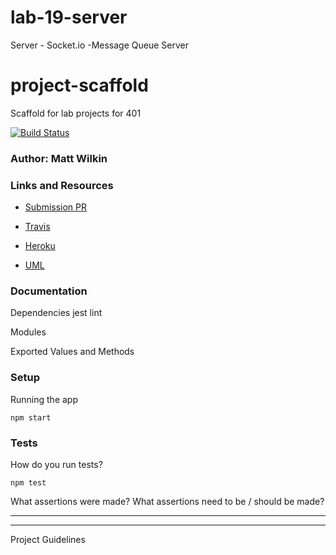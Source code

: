 # lab-19-server
Server - Socket.io -Message Queue Server
# project-scaffold
Scaffold for lab projects for 401

[![Build Status](https://www.travis-ci.com/mwilkin-401-advanced-javascript/lab-04.svg?branch=master)](https://www.travis-ci.com/mwilkin-401-advanced-javascript/lab-04)

### Author: Matt Wilkin

### Links and Resources
* [Submission PR](https://github.com/mwilkin-401-advanced-javascript/lab-04/pull/4)

* [Travis](https://www.travis-ci.com/mwilkin-401-advanced-javascript/lab-04)

* [Heroku]()

* [UML]()

### Documentation

Dependencies
jest
lint

Modules


Exported Values and Methods


### Setup

Running the app

`npm start`

### Tests
How do you run tests?

`npm test`

What assertions were made?
What assertions need to be / should be made?

_________________
_________________

Project Guidelines